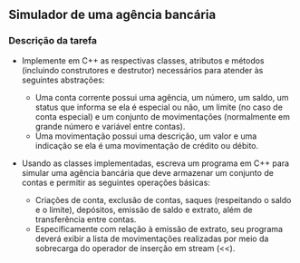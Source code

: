 ## Simulador de uma agência bancária

### Descrição da tarefa

* Implemente em C++ as respectivas classes, atributos e métodos (incluindo
construtores e destrutor) necessários para atender às seguintes abstrações:
  * Uma conta corrente possui uma agência, um número, um saldo, um status que informa se ela é
especial ou não, um limite (no caso de conta especial) e um conjunto de movimentações
(normalmente em grande número e variável entre contas).
  * Uma movimentação possui uma descrição, um valor e uma indicação se ela é uma
movimentação de crédito ou débito.

* Usando as classes implementadas, escreva um programa em C++ para simular
uma agência bancária que deve armazenar um conjunto de contas e permitir
as seguintes operações básicas:
  * Criações de conta, exclusão de contas, saques (respeitando o saldo e o limite), depósitos,
emissão de saldo e extrato, além de transferência entre contas.
  * Especificamente com relação à emissão de extrato, seu programa deverá exibir a lista de
movimentações realizadas por meio da sobrecarga do operador de inserção em stream (<<).
